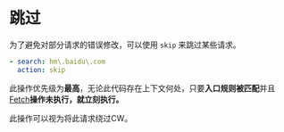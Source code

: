 # 跳过

为了避免对部分请求的错误修改，可以使用 `skip` 来跳过某些请求。

```yaml
- search: hm\.baidu\.com
  action: skip
```

此操作优先级为**最高**，无论此代码存在上下文何处，只要**入口规则被匹配**并且[Fetch](/rule/fetch)**操作未执行，就立刻执行。**

此操作可以视为将此请求绕过CW。

